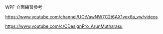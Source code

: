WPF 介面練習參考

https://www.youtube.com/channel/UCtVawNW7C2t6AX1vex6a_vw/videos

https://www.youtube.com/c/CDesignPro_ArunMutharasu